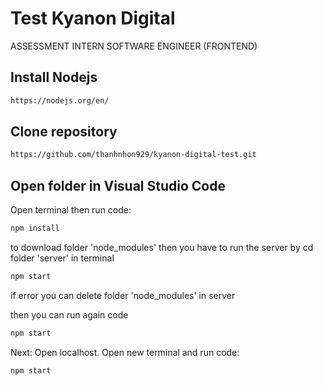 # Test Kyanon Digital 
ASSESSMENT
INTERN SOFTWARE ENGINEER (FRONTEND)

## Install Nodejs

```bash
https://nodejs.org/en/
```

## Clone repository

```bash
https://github.com/thanhnhon929/kyanon-digital-test.git
```

## Open folder in Visual Studio Code
Open terminal then run code:
```bash
npm install 
```
to download folder 'node_modules'
then you have to run the server by
cd folder 'server' in terminal
```bash
npm start
```
if error you can delete folder 'node_modules' in server 

then you can run again code 
```bash
npm start
```
Next: Open localhost.
Open new terminal and run code:
```bash
npm start
```
